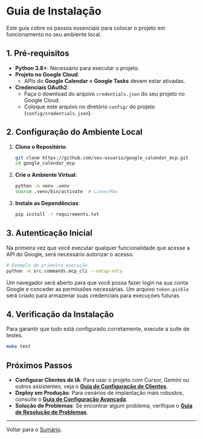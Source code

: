 # Guia de Instalação

Este guia cobre os passos essenciais para colocar o projeto em funcionamento no seu ambiente local.

## 1. Pré-requisitos

-   **Python 3.8+**: Necessário para executar o projeto.
-   **Projeto no Google Cloud**:
    -   APIs do **Google Calendar** e **Google Tasks** devem estar ativadas.
-   **Credenciais OAuth2**:
    -   Faça o download do arquivo `credentials.json` do seu projeto no Google Cloud.
    -   Coloque este arquivo no diretório `config/` do projeto (`config/credentials.json`).

## 2. Configuração do Ambiente Local

1.  **Clone o Repositório**:
    ```bash
    git clone https://github.com/seu-usuario/google_calendar_mcp.git
    cd google_calendar_mcp
    ```

2.  **Crie o Ambiente Virtual**:
    ```bash
    python -m venv .venv
    source .venv/bin/activate  # Linux/Mac
    ```

3.  **Instale as Dependências**:
    ```bash
    pip install -r requirements.txt
    ```

## 3. Autenticação Inicial

Na primeira vez que você executar qualquer funcionalidade que acesse a API do Google, será necessário autorizar o acesso.

```bash
# Exemplo de primeira execução
python -m src.commands.mcp_cli --setup-only
```

Um navegador será aberto para que você possa fazer login na sua conta Google e conceder as permissões necessárias. Um arquivo `token.pickle` será criado para armazenar suas credenciais para execuções futuras.

## 4. Verificação da Instalação

Para garantir que tudo está configurado corretamente, execute a suíte de testes.

```bash
make test
```

## Próximos Passos

-   **Configurar Clientes de IA**: Para usar o projeto com Cursor, Gemini ou outros assistentes, veja o **[Guia de Configuração de Clientes](client_setup.md)**.
-   **Deploy em Produção**: Para cenários de implantação mais robustos, consulte o **[Guia de Configuração Avançada](advanced_setup.md)**.
-   **Solução de Problemas**: Se encontrar algum problema, verifique o **[Guia de Resolução de Problemas](../../troubleshooting.md)**.

---
Voltar para o [Sumário](../../README.md).
